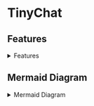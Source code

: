 # TinyChat

## Features

<details>
<summary>Features</summary>

- [x] Sending Messages
  - [x] Backend
    - [x] Create Conversation Groups with Client ID
    - [x] Create Conversations
    - [x] Create Messages
    - [x] Send Messages
    - [x] Receive Messages
  - [x] Frontend
    - [x] Create Conversation UI
    - [x] Create Message UI
    - [x] View Message History
- [x] Themes (Light/Dark)
  - [x] Frontend
    - [x] Light Theme
    - [x] Dark Theme
- [x] Delivery Receipts
  - [x] Backend
    - [x] Send Delivery Receipts
    - [x] Receive Delivery Receipts
  - [x] Frontend
    - [x] Show Delivery Receipts in UI
- [x] Typing Indicators
  - [x] Backend
    - [x] Handle Typing Logic
    - [x] Send Typing Indication
    - [x] Receive Typing Indication
  - [x] Frontend
    - [x] Show Typing Indicators in UI
- [x] Editing Messages
  - [x] Backend
    - [x] Send Edited Messages
    - [x] Receive Edited Messages
  - [x] Frontend
    - [x] Edit Message UI
    - [x] Edited Message Indication in UI
- [x] End-To-End Encrypted
  - [x] Backend
    - [x] Establish RSA Keys
      - [x] Public
      - [x] Private
    - [x] Share AES Key Encrypted with RSA
    - [x] Send Encrypted Messages
- [ ] Replies
  - [x] Backend
    - [x] Create Replies
    - [x] Send Replies
  - [ ] Frontend
    - [x] Create Replies
    - [ ] Reply Indication in UI
- [ ] Reactions
  - [ ] Backend
    - [ ] Create Reactions
    - [ ] Send Reactions
  - [ ] Frontend
    - [ ] Create Reaction
    - [ ] Reaction Indication in UI

</details>

## Mermaid Diagram

<details>
<summary>Mermaid Diagram</summary>

```mermaid
graph TB;
  A[Client #1 Creates an RSA Key] --> B>Client #1 Creates a new Conversation w/ Client #2];
  B --> D[Add Conversation to CLient #1 UI];
  B --> E[Client #1 Sends RSA Public Key to Client #2];
  E --> G[Client #2 Waits for RSA Public Key from Client #1];
  F[Client #2 Creates an RSA Key] --> G;
  G --> H[Client #2 Creates an AES Symmetric Key];
  H -->I[Client #2 Encrypts the AES Key with Client #1s RSA Public Key];
  I -->J[Client #2 Sends Encrypted Key to Cient #1];
  J --> K[Client #1 Waits for AES Symmetric Key from Client #2];
  E --> K;
```
  K --> L[Client #1 Decrypts Encrypted Key with RSA Private Key];
  L --> |The following could be either client, but Client #1 will be the sender for this example| M>A Message is Typed by Client #1 and Sent to Client #2];
  M --> N[The message is Encrypted with the AES Symmetric Key Established];
  N --> O[The Encrypted Message is Sent to Client #2];
  M --> Q[The Message is Added to the Conversation Screen for Client #1];
  Q --> R[Client #1 Waits for Delivery Receipt from Client #1];
  R --> V[A Delivery Indicator is Added to the Conversation Screen];
  O --> P[Client #2 Receives the message];
  P --> S[Client #2 Decrypts the Message];
  S --> T[The Message is Added to the Conversation Screen for Client #2];
  P --> U[Client #2 Sends a Delivery Receipts to Client #1];
  U --> R;

</details>

